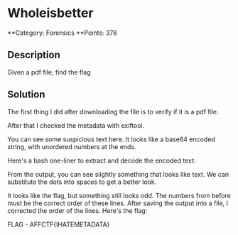 # Wholeisbetter

**Category: Forensics
**Points: 378

## Description
Given a pdf file, find the flag

## Solution
The first thing I did after downloading the file is to verify if it is a pdf file.

After that I checked the metadata with exiftool.

You can see some suspicious text here. It looks like a base64 encoded string, with unordered numbers at the ends.

Here's a bash one-liner to extract and decode the encoded text:

From the output, you can see slightly something that looks like text. We can substitute the dots into spaces to get a better look.

It looks like the flag, but something still looks odd. The numbers from before must be the correct order of these lines. After saving the output into a file, I corrected the order of the lines. Here's the flag:

FLAG - AFFCTF{IHATEMETADATA}
